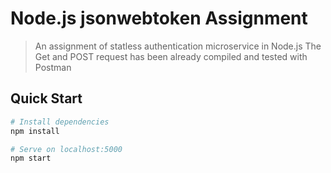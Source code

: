 # Node.js jsonwebtoken Assignment

> An assignment of statless authentication microservice in Node.js
> The Get and POST request has been already compiled and tested with Postman

## Quick Start

``` bash
# Install dependencies
npm install

# Serve on localhost:5000
npm start
```
